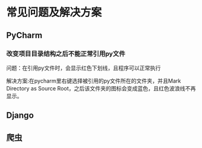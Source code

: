 # 常见问题及解决方案

## PyCharm

### 改变项目目录结构之后不能正常引用py文件
问题：在引用py文件时，会显示红色下划线，且程序可以正常执行

解决方案:在pycharm里右键选择被引用的py文件所在的文件夹，并且Mark Directory as Source Root，之后该文件夹的图标会变成蓝色，且红色波浪线不再显示。


## Django


## 爬虫